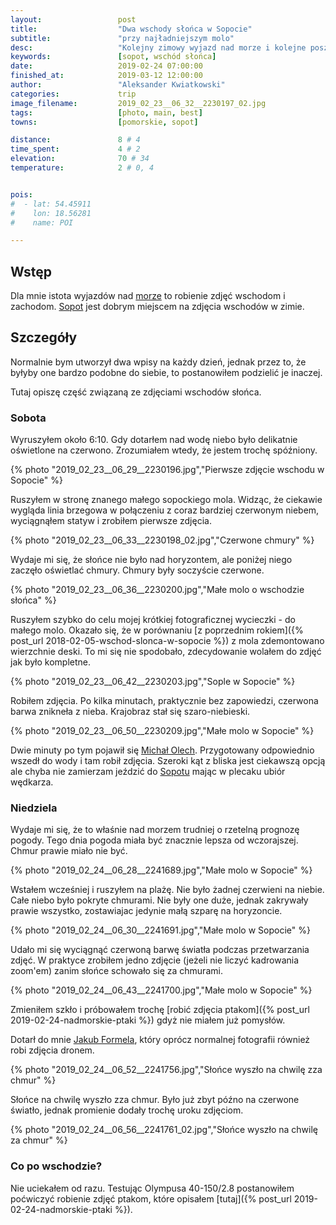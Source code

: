 ```yaml
---
layout:                 post
title:                  "Dwa wschody słońca w Sopocie"
subtitle:               "przy najładniejszym molo"
desc:                   "Kolejny zimowy wyjazd nad morze i kolejne poszukiwanie dobrych warunków na zdjęcia wschodu słońca."
keywords:               [sopot, wschód słońca]
date:                   2019-02-24 07:00:00
finished_at:            2019-03-12 12:00:00
author:                 "Aleksander Kwiatkowski"
categories:             trip
image_filename:         2019_02_23__06_32__2230197_02.jpg
tags:                   [photo, main, best]
towns:                  [pomorskie, sopot]

distance:               8 # 4
time_spent:             4 # 2
elevation:              70 # 34
temperature:            2 # 0, 4


pois:
#  - lat: 54.45911
#    lon: 18.56281
#    name: POI

---
```


[michal-olech]: http://michalolech.pl/#!/portfolio
[jakub-formela]: https://www.instagram.com/nie.znane.trojmiasto/

[wiki-sopot]: https://pl.wikipedia.org/wiki/Sopot
[wiki-morze-baltyckie]: https://pl.wikipedia.org/wiki/Morze_Ba%C5%82tyckie

## Wstęp

Dla mnie istota wyjazdów nad [morze][wiki-morze-baltyckie] to robienie
zdjęć wschodom i zachodom. [Sopot][wiki-sopot] jest dobrym miejscem
na zdjęcia wschodów w zimie.

## Szczegóły

Normalnie bym utworzył dwa wpisy na każdy dzień, jednak przez to, że
byłyby one bardzo podobne do siebie, to postanowiłem podzielić je inaczej.

Tutaj opiszę część związaną ze zdjęciami wschodów słońca.

### Sobota

Wyruszyłem około 6:10. Gdy dotarłem nad wodę niebo było delikatnie oświetlone
na czerwono. Zrozumiałem wtedy, że jestem trochę spóźniony.

{% photo "2019_02_23__06_29__2230196.jpg","Pierwsze zdjęcie wschodu w Sopocie" %}

Ruszyłem w stronę znanego małego sopockiego mola. Widząc, że ciekawie wygląda
linia brzegowa w połączeniu z coraz bardziej czerwonym niebem,
wyciągnąłem statyw i zrobiłem pierwsze zdjęcia.

{% photo "2019_02_23__06_33__2230198_02.jpg","Czerwone chmury" %}

Wydaje mi się, że słońce nie było nad horyzontem, ale poniżej niego
zaczęło oświetlać chmury. Chmury były soczyście czerwone.

{% photo "2019_02_23__06_36__2230200.jpg","Małe molo o wschodzie słońca" %}

Ruszyłem szybko do celu mojej krótkiej fotograficznej wycieczki -
do małego molo. Okazało się, że w porównaniu
[z poprzednim rokiem]({% post_url 2018-02-05-wschod-slonca-w-sopocie %})
z mola zdemontowano wierzchnie deski. To mi się nie spodobało, zdecydowanie wolałem
do zdjęć jak było kompletne.

{% photo "2019_02_23__06_42__2230203.jpg","Sople w Sopocie" %}

Robiłem zdjęcia. Po kilka minutach, praktycznie bez zapowiedzi,
czerwona barwa znikneła z nieba. Krajobraz stał się szaro-niebieski.

{% photo "2019_02_23__06_50__2230209.jpg","Małe molo w Sopocie" %}

Dwie minuty po tym pojawił się [Michał Olech][michal-olech]. Przygotowany
odpowiednio wszedł do wody i tam robił zdjęcia. Szeroki kąt z bliska jest
ciekawszą opcją ale chyba nie zamierzam jeździć do [Sopotu][wiki-sopot]
mając w plecaku ubiór wędkarza.

### Niedziela

Wydaje mi się, że to właśnie nad morzem trudniej o rzetelną prognozę pogody.
Tego dnia pogoda miała być znacznie lepsza od wczorajszej.
Chmur prawie miało nie być.

{% photo "2019_02_24__06_28__2241689.jpg","Małe molo w Sopocie" %}

Wstałem wcześniej i ruszyłem na plażę. Nie było żadnej czerwieni na niebie.
Całe niebo było pokryte chmurami. Nie były one duże, jednak zakrywały prawie
wszystko, zostawiajac jedynie małą szparę na horyzoncie.

{% photo "2019_02_24__06_30__2241691.jpg","Małe molo w Sopocie" %}

Udało mi się wyciągnąć czerwoną barwę światła podczas przetwarzania zdjęć.
W praktyce zrobiłem jedno zdjęcie (jeżeli nie liczyć kadrowania zoom'em)
zanim słońce schowało się za chmurami.

{% photo "2019_02_24__06_43__2241700.jpg","Małe molo w Sopocie" %}

Zmieniłem szkło i próbowałem trochę
[robić zdjęcia ptakom]({% post_url 2019-02-24-nadmorskie-ptaki %}) gdyż
nie miałem już pomysłów.

Dotarł do mnie [Jakub Formela][jakub-formela], który oprócz normalnej fotografii
również robi zdjęcia dronem.

{% photo "2019_02_24__06_52__2241756.jpg","Słońce wyszło na chwilę zza chmur" %}

Słońce na chwilę wyszło zza chmur. Było już zbyt późno na czerwone światło,
jednak promienie dodały trochę uroku zdjęciom.

{% photo "2019_02_24__06_56__2241761_02.jpg","Słońce wyszło na chwilę za chmur" %}

### Co po wschodzie?

Nie uciekałem od razu. Testując Olympusa 40-150/2.8 postanowiłem poćwiczyć
robienie zdjęć ptakom, które opisałem
[tutaj]({% post_url 2019-02-24-nadmorskie-ptaki %}).
